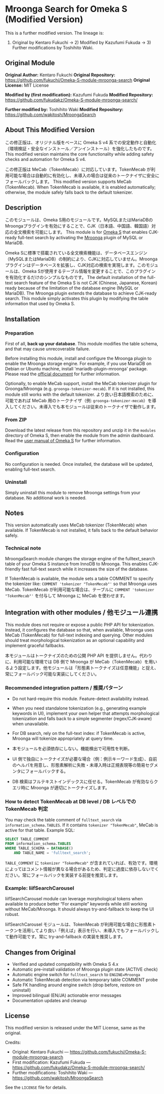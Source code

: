 # Mroonga Search for Omeka S (Modified Version)

This is a further modified version. The lineage is:
1) Original by Kentaro Fukuchi → 2) Modified by Kazufumi Fukuda → 3) Further modifications by Toshihito Waki.

## Original Module

**Original Author:** Kentaro Fukuchi
**Original Repository:** https://github.com/fukuchi/Omeka-S-module-mroonga-search
**Original License:** MIT License

**Modified by (first modification):** Kazufumi Fukuda
**Modified Repository:** https://github.com/fukudakz/Omeka-S-module-mroonga-search/

**Further modified by:** Toshihito Waki
**Modified Repository:** https://github.com/wakitosh/MroongaSearch

## About This Modified Version

この修正版は、オリジナル版をベースに Omeka S v4 系での安定動作と自動化（環境検証・安全なインストール／アンインストール）を強化したものです。
This modified version maintains the core functionality while adding safety checks and automation for Omeka S v4.

この修正版は MeCab（TokenMecab）に対応しています。TokenMecab が利用可能な場合は自動的に有効化し、未導入の場合は従来のトークナイザに安全にフォールバックします。
This modified version supports MeCab (TokenMecab). When TokenMecab is available, it is enabled automatically; otherwise, the module safely falls back to the default tokenizer.

## Description

このモジュールは、Omeka S用のモジュールです。MySQLまたはMariaDBのMroongaプラグインを有効にすることで、CJK（日本語、中国語、韓国語）対応の全文検索を可能にします。
This module is for [Omeka S](https://omeka.org/s/) that enables CJK-ready full-text search by activating the [Mroonga](https://mroonga.org/) plugin of MySQL or MariaDB.

Omeka Sに標準で搭載されている全文検索機能は、データベースエンジン（MySQLまたはMariaDB）の制約により、CJKに対応していません。Mroongaプラグインはデータベースを拡張し、CJK対応の検索を実現します。このモジュールは、Omeka Sが使用するテーブル情報を変更することで、このプラグインを有効化するだけのシンプルなものです。
The default installation of the full-text search feature of the Omeka S is not CJK (Chinese, Japanese, Korean) ready because of the limitation of the database engine (MySQL or MariaDB). The Mroonga plugin extends the database to achieve CJK-ready search. This module simply activates this plugin by modifying the table information that used by Omeka S.

## Installation

### Preparation

First of all, **back up your database**. This module modifies the table schema,
and that may cause unrecoverable failure.

Before installing this module, install and configure the Mroonga plugin to
enable the Mroonga storage engine. For example, if you use MariaDB on Debian or
Ubuntu machine, install 'mariadb-plugin-mroonga' package. Please read the
[official document](https://mroonga.org/docs/install.html) for further
information.

Optionally, to enable MeCab support, install the MeCab tokenizer plugin for Groonga/Mroonga (e.g. `groonga-tokenizer-mecab`). If it is not installed, this module still works with the default tokenizer.
より良い日本語検索のために、可能であれば MeCab 用のトークナイザ（例: `groonga-tokenizer-mecab`）を導入してください。未導入でも本モジュールは従来のトークナイザで動作します。

### From ZIP

Download the latest release from this repository and unzip it in the
`modules` directory of Omeka S, then enable the module from the admin
dashboard. Read the
[user manual of Omeka S](https://omeka.org/s/docs/user-manual/modules/)
for further information.

### Configuration

No configuration is needed. Once installed, the database will be updated,
enabling full-text search.

### Uninstall

Simply uninstall this module to remove Mroonga settings from your database.
No additional work is needed.

## Notes

This version automatically uses MeCab tokenizer (TokenMecab) when available. If TokenMecab is not installed, it falls back to the default behavior safely.

### Technical note

MroongaSearch module changes the storage engine of the fulltext\_search table
of your Omeka S instance from InnoDB to Mroonga. This enables CJK-friendly fast
full-text search while it increases the size of the database.

If TokenMecab is available, the module sets a table COMMENT to specify the tokenizer like:
`COMMENT 'tokenizer "TokenMecab"'` so that Mroonga uses MeCab.
TokenMecab が利用可能な場合は、テーブルに `COMMENT 'tokenizer "TokenMecab"'` を付与して Mroonga に MeCab を使わせます。

## Integration with other modules / 他モジュール連携

This module does not require or expose a public PHP API for tokenization. Instead, it configures the database so that, when available, Mroonga uses MeCab (TokenMecab) for full-text indexing and querying. Other modules should treat morphological tokenization as an optional capability and implement graceful fallbacks.

本モジュールはトークナイズのための公開 PHP API を提供しません。代わりに、利用可能な環境では DB 側で Mroonga が MeCab（TokenMecab）を用いるよう設定します。他モジュールは「形態素トークナイズは任意機能」と捉え、常にフォールバック可能な実装にしてください。

### Recommended integration pattern / 推奨パターン

- Do not hard-require this module. Feature-detect availability instead.
- When you need standalone tokenization (e.g., generating example keywords in UI), implement your own helper that attempts morphological tokenization and falls back to a simple segmenter (regex/CJK-aware) when unavailable.
- For DB search, rely on the full-text index: if TokenMecab is active, Mroonga will tokenize appropriately at query time.

- 本モジュールを必須依存にしない。機能検出で可用性を判断。
- UI 側で独自にトークナイズが必要な場合（例：例示キーワード生成）、自前のヘルパを用意し、形態素解析に失敗・未導入時は正規表現等の簡易セグメンタにフォールバックする。
- DB 検索はフルテキストインデックスに任せる。TokenMecab が有効ならクエリ時に Mroonga が適切にトークナイズします。

### How to detect TokenMecab at DB level / DB レベルでの TokenMecab 判定

You may check the table comment of `fulltext_search` via `information_schema.TABLES`. If it contains `tokenizer "TokenMecab"`, MeCab is active for that table. Example SQL:

```sql
SELECT TABLE_COMMENT
FROM information_schema.TABLES
WHERE TABLE_SCHEMA = DATABASE()
	AND TABLE_NAME = 'fulltext_search';
```

`TABLE_COMMENT` に `tokenizer "TokenMecab"` が含まれていれば、有効です。環境によってはコメント情報が異なる場合があるため、判定に過度に依存しないでください。常にフォールバックを実装する前提を推奨します。

### Example: IiifSearchCarousel

IiifSearchCarousel module can leverage morphological tokens when available to produce better “For example” keywords while still working without MeCab/Mroonga. It should always try-and-fallback to keep the UI robust.

IiifSearchCarousel モジュールは、TokenMecab が利用可能な場合に形態素トークンを活用してより良い「例えば」表示を行い、未導入でもフォールバックして動作可能です。常に try-and-fallback の実装を推奨します。

## Changes from Original

- Verified and updated compatibility with Omeka S 4.x
- Automatic pre-install validation of Mroonga plugin state (ACTIVE check)
- Automatic engine switch for `fulltext_search` to `ENGINE=Mroonga`
- Automatic TokenMecab detection via temporary table COMMENT probe
- Safe FK handling around engine switch (drop before, restore on uninstall)
- Improved bilingual (EN/JA) actionable error messages
- Documentation updates and cleanup

## License

This modified version is released under the MIT License, same as the original.

Credits:
- Original: Kentaro Fukuchi — https://github.com/fukuchi/Omeka-S-module-mroonga-search
- First modification: Kazufumi Fukuda — https://github.com/fukudakz/Omeka-S-module-mroonga-search/
- Further modifications: Toshihito Waki — https://github.com/wakitosh/MroongaSearch

See the `LICENSE` file for details.
